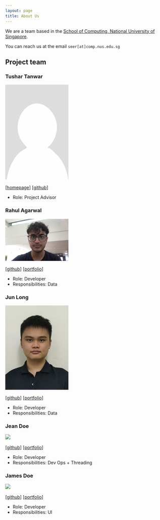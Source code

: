 ```yaml
---
layout: page
title: About Us
---
```


We are a team based in the [School of Computing, National University of Singapore](https://www.comp.nus.edu.sg).

You can reach us at the email `seer[at]comp.nus.edu.sg`

## Project team

### Tushar Tanwar

<img src="images/tanwartushar.png" width="200px">

[[homepage](http://www.comp.nus.edu.sg/~damithch)]
[[github](https://github.com/tanwartushar)]

* Role: Project Advisor

### Rahul Agarwal

<img src="images/rahula1008.png" width="200px">

[[github](http://github.com/rahula1008)]
[[portfolio](http://linkedin.com/in/rahula1008)]


* Role: Developer
* Responsibilities: Data

### Jun Long

<img src="images/junlongling.png" width="200px">

[[github](http://github.com/junlongling)] [[portfolio](https://www.linkedin.com/in/junlong-ling-030b55200/)]

* Role: Developer
* Responsibilities: Data

### Jean Doe

<img src="images/johndoe.png" width="200px">

[[github](http://github.com/johndoe)]
[[portfolio](team/johndoe.md)]

* Role: Developer
* Responsibilities: Dev Ops + Threading

### James Doe

<img src="images/johndoe.png" width="200px">

[[github](http://github.com/johndoe)]
[[portfolio](team/johndoe.md)]

* Role: Developer
* Responsibilities: UI
